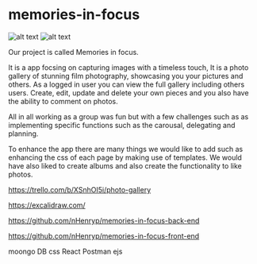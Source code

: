 # memories-in-focus


![alt text](image-1.png)
![alt text](image-2.png)



Our project is called Memories in focus.

It is a app focsing on capturing images with a timeless touch, It is a  photo gallery of stunning film photography, showcasing you your pictures and others.  As a logged in user you can view the full gallery including others users. Create, edit, update and delete your own pieces and you also have the ability to comment on photos.

All in all working as a group was fun but with a few challenges such as  as implementing specific functions such as the carousal, delegating and planning. 

To enhance the app there are many things we would like to add such as enhancing the css of each page by making use of templates.  We would have also liked to create albums and also create the functionality to like photos.

https://trello.com/b/XSnhOI5i/photo-gallery

https://excalidraw.com/

https://github.com/nHenryp/memories-in-focus-back-end

https://github.com/nHenryp/memories-in-focus-front-end

moongo DB css React Postman ejs
